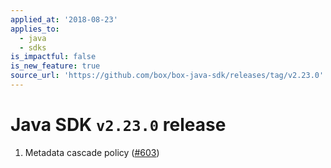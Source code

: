 ```yaml
---
applied_at: '2018-08-23'
applies_to:
  - java
  - sdks
is_impactful: false
is_new_feature: true
source_url: 'https://github.com/box/box-java-sdk/releases/tag/v2.23.0'
---
```

# Java SDK `v2.23.0` release

1. Metadata cascade policy ([#603](https://github.com/box/box-java-sdk/pull/603))